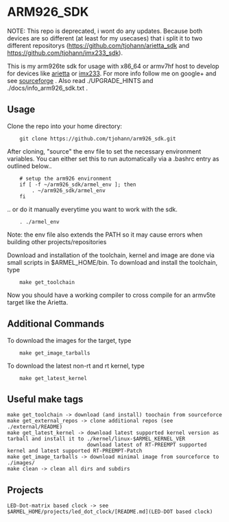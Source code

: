ARM926_SDK
=========

NOTE: This repo is deprecated, i wont do any updates. Because both devices are so different (at least for my usecases) that i split it to two different repositorys (https://github.com/tjohann/arietta_sdk and https://github.com/tjohann/imx233_sdk).

This is my arm926te sdk for usage with x86_64 or armv7hf host to develop for devices like [arietta](http://www.acmesystems.it/) or [imx233](https://www.olimex.com/Products/OLinuXino/iMX233/iMX233-OLinuXino-MINI/open-source-hardware). For more info follow me on google+ and see [sourceforge](http://arm926sdk.sourceforge.net/) . Also read ./UPGRADE_HINTS and ./docs/info_arm926_sdk.txt .



Usage
-------------------

Clone the repo into your home directory:

        git clone https://github.com/tjohann/arm926_sdk.git


After cloning, "source" the env file to set the necessary environment variables. You can either set this to run automatically via a .bashrc entry as outlined below..

        # setup the arm926 environment
        if [ -f ~/arm926_sdk/armel_env ]; then
            . ~/arm926_sdk/armel_env
        fi


.. or do it manually everytime you want to work with the sdk.

        . ./armel_env

Note: the env file also extends the PATH so it may cause errors when building other projects/repositories


Download and installation of the toolchain, kernel and image are done via small scripts in $ARMEL_HOME/bin.
To download and install the toolchain, type

        make get_toolchain


Now you should have a working compiler to cross compile for an armv5te target like the Arietta.


Additional Commands
-------------------

To download the images for the target, type

        make get_image_tarballs


To download the latest non-rt and rt kernel, type

        make get_latest_kernel


Useful make tags
-------------------

	make get_toolchain -> download (and install) toochain from sourceforce
	make get_external_repos -> clone additional repos (see ./external/README)
	make get_latest_kernel -> download latest supported kernel version as tarball and install it to ./kernel/linux-$ARMEL_KERNEL_VER
	                          download latest of RT-PREEMPT supported kernel and latest supported RT-PREEMPT-Patch
	make get_image_tarballs -> download minimal image from sourceforce to ./images/
	make clean -> clean all dirs and subdirs


Projects
-------------------

    LED-Dot-matrix based clock -> see $ARMEL_HOME/projects/led_dot_clock/[README.md](LED-DOT based clock)
